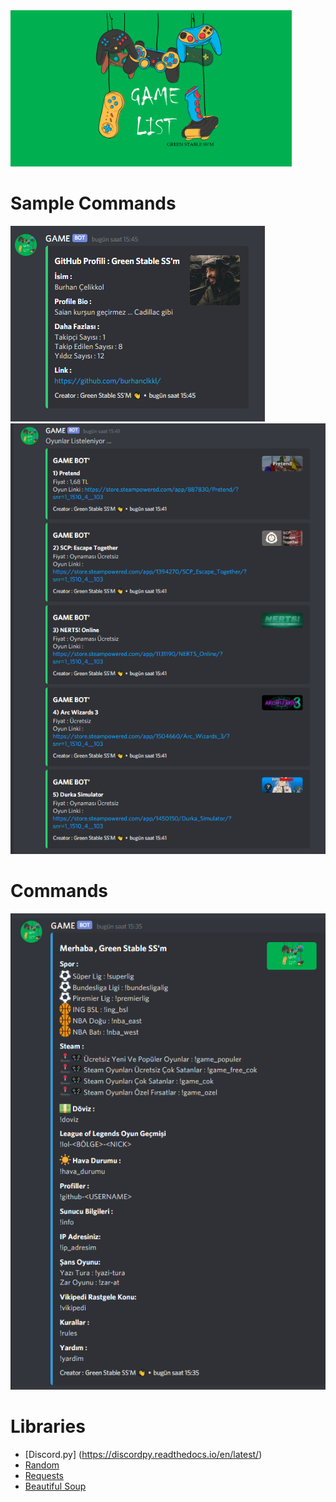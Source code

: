 <img src= "https://raw.githubusercontent.com/burhanclkkl/Game-Bot/main/img/pp.png" height = "250px" width = "450px">

# Sample Commands

<img src= "https://raw.githubusercontent.com/burhanclkkl/Game-Bot/main/example_img/ornek3.PNG">
<img src= "https://raw.githubusercontent.com/burhanclkkl/Game-Bot/main/example_img/ornek1.PNG">

# Commands

<img src= "https://raw.githubusercontent.com/burhanclkkl/Game-Bot/main/example_img/ornek.PNG">

# Libraries

* [Discord.py] (https://discordpy.readthedocs.io/en/latest/)
* <a href = "https://docs.python.org/3/library/random.html">  Random </a>
* <a href = "https://requests.readthedocs.io/en/master/"> Requests </a>
* <a href = "https://www.crummy.com/software/BeautifulSoup/bs4/doc/"> Beautiful Soup </a>

